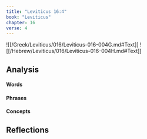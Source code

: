 ```yaml
---
title: "Leviticus 16:4"
book: "Leviticus"
chapter: 16
verse: 4
---
```

![[/Greek/Leviticus/016/Leviticus-016-004G.md#Text]]
![[/Hebrew/Leviticus/016/Leviticus-016-004H.md#Text]]

## Analysis

#### Words

#### Phrases

#### Concepts

## Reflections
